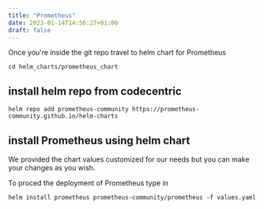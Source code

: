 ```yaml
---
title: "Prometheus"
date: 2023-01-14T14:56:27+01:00
draft: false
---
```


Once you're inside the git repo travel to helm chart for Prometheus


```
cd helm_charts/prometheus_chart

```


## install helm repo from codecentric 
```
helm repo add prometheus-community https://prometheus-community.github.io/helm-charts
```
## install Prometheus using helm chart

We provided the chart values customized for our needs but you can make your changes as you wish.

To proced the deployment of Prometheus type in

```
helm install prometheus prometheus-community/prometheus -f values.yaml

```